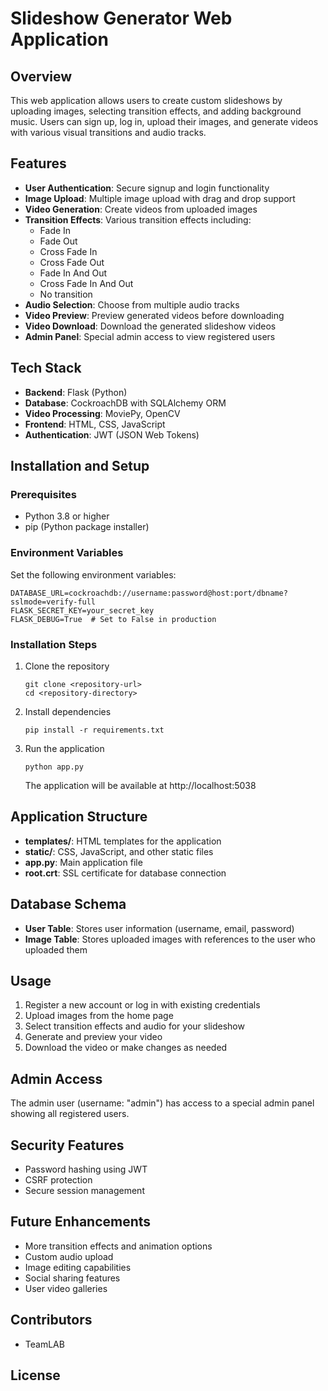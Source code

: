 # Slideshow Generator Web Application

## Overview
This web application allows users to create custom slideshows by uploading images, selecting transition effects, and adding background music. Users can sign up, log in, upload their images, and generate videos with various visual transitions and audio tracks.

## Features
- **User Authentication**: Secure signup and login functionality
- **Image Upload**: Multiple image upload with drag and drop support
- **Video Generation**: Create videos from uploaded images
- **Transition Effects**: Various transition effects including:
    - Fade In
    - Fade Out
    - Cross Fade In
    - Cross Fade Out
    - Fade In And Out
    - Cross Fade In And Out
    - No transition
- **Audio Selection**: Choose from multiple audio tracks
- **Video Preview**: Preview generated videos before downloading
- **Video Download**: Download the generated slideshow videos
- **Admin Panel**: Special admin access to view registered users

## Tech Stack
- **Backend**: Flask (Python)
- **Database**: CockroachDB with SQLAlchemy ORM
- **Video Processing**: MoviePy, OpenCV
- **Frontend**: HTML, CSS, JavaScript
- **Authentication**: JWT (JSON Web Tokens)

## Installation and Setup

### Prerequisites
- Python 3.8 or higher
- pip (Python package installer)

### Environment Variables
Set the following environment variables:
```
DATABASE_URL=cockroachdb://username:password@host:port/dbname?sslmode=verify-full
FLASK_SECRET_KEY=your_secret_key
FLASK_DEBUG=True  # Set to False in production
```

### Installation Steps
1. Clone the repository
     ```
     git clone <repository-url>
     cd <repository-directory>
     ```

2. Install dependencies
     ```
     pip install -r requirements.txt
     ```

3. Run the application
     ```
     python app.py
     ```
     The application will be available at http://localhost:5038

## Application Structure
- **templates/**: HTML templates for the application
- **static/**: CSS, JavaScript, and other static files
- **app.py**: Main application file
- **root.crt**: SSL certificate for database connection

## Database Schema
- **User Table**: Stores user information (username, email, password)
- **Image Table**: Stores uploaded images with references to the user who uploaded them

## Usage
1. Register a new account or log in with existing credentials
2. Upload images from the home page
3. Select transition effects and audio for your slideshow
4. Generate and preview your video
5. Download the video or make changes as needed

## Admin Access
The admin user (username: "admin") has access to a special admin panel showing all registered users.

## Security Features
- Password hashing using JWT
- CSRF protection
- Secure session management

## Future Enhancements
- More transition effects and animation options
- Custom audio upload
- Image editing capabilities
- Social sharing features
- User video galleries

## Contributors
- TeamLAB

## License


